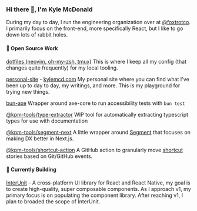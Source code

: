 ### Hi there 👋, I'm Kyle McDonald

During my day to day, I run the engineering organization over at [@foxtrotco](https://github.com/foxtrotco). I primarily focus on the front-end, more specifically React, but I like to go down lots of rabbit holes. 

#### 🚀 Open Source Work

[dotfiles (neovim, oh-my-zsh, tmux)](https://github.com/kylemcd.com/dotfiles)
This is where I keep all my config (that changes quite frequently) for my local tooling.
   
[personal-site](https://github.com/kylemcd/personal-site) - [kylemcd.com](https://kylemcd.com)
My personal site where you can find what I've been up to day to day, my writings, and more. This is my playground for trying new things.

[bun-axe](https://github.com/kylemcd/bun-axe)
Wrapper around axe-core to run accessibility tests with `bun test`

[@kpm-tools/type-extractor](https://github.com/kpm-tools/type-extractor)
WIP tool for automatically extracting typescript types for use with documentation
   
[@kpm-tools/segment-next](https://github.com/kpm-tools/segment-next)
A little wrapper around [Segment](https://segment.com) that focuses on making DX better in Next.js.
   
[@kpm-tools/shortcut-action](https://github.com/kpm-tools/shortcut-action)
A GitHub action to granularly move [shortcut](https://shortcut.com) stories based on Git/GitHub events.





#### 🔨 Currently Building

[InterUnit](https://github.com/interunit/ui) - A cross-platform UI library for React and React Native, my goal is to create high-quality, super composable components. As I approach v1, my primary focus is on populating the component library. After reaching v1, I plan to broaded the scope of InterUnit.

